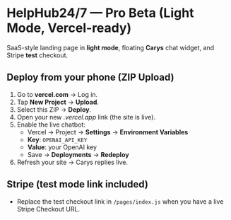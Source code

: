 
# HelpHub24/7 — Pro Beta (Light Mode, Vercel-ready)

SaaS-style landing page in **light mode**, floating **Carys** chat widget, and Stripe **test** checkout.

## Deploy from your phone (ZIP Upload)

1) Go to **vercel.com** → Log in.  
2) Tap **New Project** → **Upload**.  
3) Select this ZIP → **Deploy**.  
4) Open your new *.vercel.app* link (the site is live).  
5) Enable the live chatbot:  
   - Vercel → Project → **Settings** → **Environment Variables**  
   - **Key**: `OPENAI_API_KEY`  
   - **Value**: your OpenAI key  
   - Save → **Deployments** → **Redeploy**  
6) Refresh your site → Carys replies live.

## Stripe (test mode link included)
- Replace the test checkout link in `/pages/index.js` when you have a live Stripe Checkout URL.
